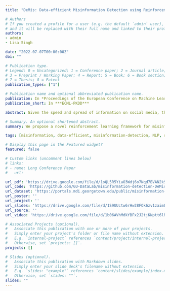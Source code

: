 ```yaml
---
title: "DeMis: Data-efficient Misinformation Detection using Reinforcement Learning"

# Authors
# If you created a profile for a user (e.g. the default `admin` user), write the username (folder name) here 
# and it will be replaced with their full name and linked to their profile.
authors:
- admin
- Lisa Singh

date: "2022-07-07T00:00:00Z"
doi: ""

# Publication type.
# Legend: 0 = Uncategorized; 1 = Conference paper; 2 = Journal article;
# 3 = Preprint / Working Paper; 4 = Report; 5 = Book; 6 = Book section;
# 7 = Thesis; 8 = Patent
publication_types: ["1"]

# Publication name and optional abbreviated publication name.
publication: In *Proceedings of the European Conference on Machine Learning and Principles and Practice of Knowledge Discovery in Databases (ECML-PKDD)*
publication_short: In ***ECML-PKDD***

abstract: Given the speed and spread of information on social media, the influence and impact of misinformation can be consequential. Deep learning approaches are state-of-the-art for many natural language processing tasks, including misinformation detection. To train deep learning algorithms effectively, a large amount of training data is essential. Unfortunately, while unlabeled data are abundant, manually-labeled data are lacking for misinformation detection. In this paper, we propose DeMis, a novel reinforcement learning (RL) framework to detect misinformation on Twitter in a resource-constrained environment, i.e. limited labeled data. The main novelties result from (1) using reinforcement learning to identify high-quality weak labels to use with manually-labeled data to jointly train a classifier, and (2) using fact-checked claims to construct weak labels from unlabeled tweets. We empirically show the strength of this approach over the current state of the art and demonstrate its effectiveness in a low-resourced environment, outperforming other models by up to 8% (F1 score. We also find that our method is more robust to heavily imbalanced data. Finally, to support reproducibility, we publish a package containing code, trained models, and labeled data sets.

# Summary. An optional shortened abstract.
summary: We propose a novel reinforcement learning framework for misinformation detection on Twitter. We release both code, data and pre-trained models.

tags: [misinformation, data-efficient, misinformation-detection, NLP, reinforcement-learning, twitter, computational-social-science]

# Display this page in the Featured widget?
featured: false

# Custom links (uncomment lines below)
# links:
# - name: Long Conference Paper
#   url: 

url_pdf: 'https://drive.google.com/file/d/1oQL5R5YiaO3Wdj6o7Nqd7BVAN2kSMxN8/view?usp=sharing'
url_code: 'https://github.com/GU-DataLab/misinformation-detection-DeMis'
url_dataset: 'https://portals.mdi.georgetown.edu/public/misinformation-detection'
url_poster: ''
url_project: ''
url_slides: 'https://drive.google.com/file/d/1S9UUctw6rHw28FOk6zv1zaimLojcONIv/view?usp=sharing'
url_source: ''
url_video: 'https://drive.google.com/file/d/1b06AVhMdkYBFx2J2tjKNptt6lNHJWaS4/view?usp=sharing'

# Associated Projects (optional).
#   Associate this publication with one or more of your projects.
#   Simply enter your project's folder or file name without extension.
#   E.g. `internal-project` references `content/project/internal-project/index.md`.
#   Otherwise, set `projects: []`.
projects: []

# Slides (optional).
#   Associate this publication with Markdown slides.
#   Simply enter your slide deck's filename without extension.
#   E.g. `slides: "example"` references `content/slides/example/index.md`.
#   Otherwise, set `slides: ""`.
slides: ""
---
```

